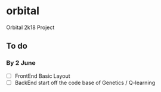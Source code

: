 # orbital
Orbital 2k18 Project

## To do 

### By 2 June 
- [ ] FrontEnd Basic Layout
- [ ] BackEnd start off the code base of Genetics / Q-learning
